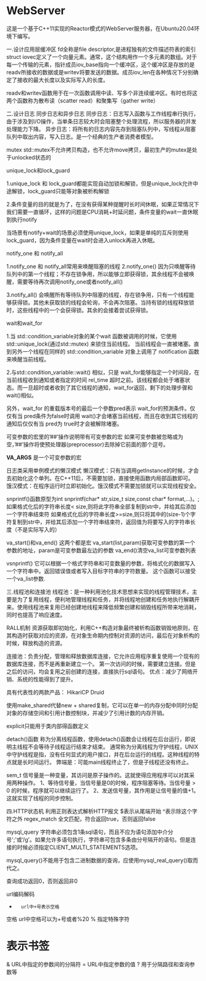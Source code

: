 # WebServer
这是一个基于C++11实现的Reactor模式的WebServer服务器，在Ubuntu20.04环境下编写。

一.设计应用层缓冲区
fd全称是file descriptor,是进程独有的文件描述符表的索引
struct iovec定义了一个向量元素。通常，这个结构用作一个多元素的数组。对于每一个传输的元素，指针成员iov_base指向一个缓冲区，这个缓冲区是存放的是readv所接收的数据或是writev将要发送的数据。成员iov_len在各种情况下分别确定了接收的最大长度以及实际写入的长度。

readv和writev函数用于在一次函数调用中读、写多个非连续缓冲区。有时也将这两个函数称为散布读（scatter read）和聚集写（gather write）

二.设计日志
同步日志和异步日志
同步日志：日志写入函数与工作线程串行执行，由于涉及到I/O操作，当单条日志较大时会阻塞整个处理流程，所以服务器的并发处理能力下降。
异步日志：将所有的日志内容先存到阻塞队列中，写线程从阻塞队列中取出内容，写入日志。是一个经典的生产者消费者模型。

mutex
std::mutex不允许拷贝构造，也不允许move拷贝，最初生产的mutex是处于unlocked状态的

unique_lock和lock_guard

1.unique_lock 和 lock_guard都能实现自动加锁和解锁，但是unique_lock允许中途解锁，lock_guard只能等对象被析构解锁

2.条件变量的目的就是为了，在没有获得某种提醒时长时间休眠，如果正常情况下我们需要一直循环，这样的问题是CPU消耗+时延问题，条件变量的wait一直休眠到执行notify

当场景有notify+wait的场景必须使用unique_lock，如果是单纯的互斥则使用lock_guard，因为条件变量在wait时会进入unlock再进入休眠。

notify_one 和 notify_all

1.notify_one 和 notify_all常用来唤醒阻塞的线程
2.notify_one() 因为只唤醒等待队列中的第一个线程；不存在锁争用，所以能够立即获得锁，其余线程不会被唤醒，需要等待再次调用notify_one或者notify_all()

3.notify_all() 会唤醒所有等待队列中阻塞的线程，存在锁争用，只有一个线程能够获得锁。其他未获取锁的线程会轮询，不会再次阻塞。当持有锁的线程释放锁时，这些线程中的一个会获得锁。其余的会接着尝试获得锁。

wait和wait_for

1.当 std::condition_variable对象的某个wait 函数被调用的时候，它使用 std::unique_lock(通过std::mutex) 来锁住当前线程。
当前线程会一直被堵塞。直到另外一个线程在同样的 std::condition_variable 对象上调用了 notification 函数来唤醒当前线程。

2.与std::condition_variable::wait() 相似，只是 wait_for能够指定一个时间段，在当前线程收到通知或者指定的时间 rel_time 超时之前。该线程都会处于堵塞状态。而一旦超时或者收到了其它线程的通知，wait_for返回，剩下的处理步骤和 wait()相似。

另外，wait_for 的重载版本号的最后一个參数pred表示 wait_for的预測条件。仅仅有当 pred条件为false时调用 wait()才会堵塞当前线程，而且在收到其它线程的通知后仅仅有当 pred为 true时才会被解除堵塞。

可变参数的宏里的’##’操作说明带有可变参数的宏
如果可变参数被忽略或为空，’##’操作将使预处理器(preprocessor)去除掉它前面的那个逗号。

__VA_ARGS__ 是一个可变参数的宏

日志类采用单例模式的懒汉模式
懒汉模式：只有当调用getInstance的时候，才会去初始化这个单列。在C++11后，不需要加锁，直接使用函数内局部函数即可。
饿汉模式：在程序运行时立即初始化。饿汉模式不需要加锁就可以实现线程安全。

snprintf()函数原型为int snprintf(char* str,size_t size,const char* format,...)。;
如果格式化后的字符串长度< size,则将此字符串全部复制到str中，并给其后添加一个字符串结束符
如果格式化后的字符串长度>=size,则只将其中的(size-1)个字符复制到str中，并给其后添加一个字符串结束符，返回值为将要写入的字符串长度（不是实际写入的）

va_start()和va_end() 
这两个都是宏
va_start(list,param)获取可变参数的第一个参数的地址，param是可变参数最左边的参数
va_end()清空va_list可变参数列表

vsnprintf()
它可以根据一个格式字符串和可变数量的参数，将格式化的数据写入一个字符串中。返回错误值或者写入目标字符串的字符数量。
这个函数可以接受一个va_list参数.

三.线程池和连接池
线程池：是一种利用池化技术思想来实现的线程管理技术，主要是为了复用线程，便利地管理线程和任务，并将线程地创建和任务地执行解耦开来。使用线程池来复用已经创建地线程来降低频繁创建和销毁线程所带来地消耗，同时也提高了响应速度。

RALL机制
资源获取即初始化，利用C++构造对象最终被析构函数销毁地原则，在其构造时获取对应的资源，在对象生命期内控制对资源的访问，最后在对象析构的时候，释放构造的资源。

连接池：负责分配，管理和释放数据库连接，它允许应用程序重复使用一个现有的数据库连接，而不是再重新建立一个。
第一次访问的时候，需要建立连接。但是之后的访问，均会复用之前创建的连接，直接执行sql语句。
优点：减少了网络开销、系统的性能得到了提升。

具有代表性的两款产品：
HikariCP
Druid

使用make_shared代替new + shared复制，它可以在单一的内存分配中同时分配对象的存储空间和引用计数控制块，并减少了引用计数的内存开销。

explicit只能用于类内部得函数定义

detach()函数
称为分离线程函数，使用detach()函数会让线程在后台运行，即说明主线程不会等待子线程运行结束才结束。
通常称为分离线程为守护线程，UNIX中守护线程是指，没有任何显式的用户接口，并在后台运行的线程。这种线程的特点就是长时间运行。
弊端是：可能main线程终止了，但是子线程还没有终止。

sem_t
信号量是一种变量，其访问是原子操作的。这就使得应用程序可以对其采用两种操作。
1、等待信号量，当信号量是0的时候，程序阻塞等待。当信号量 > 0 的时候，程序就可以继续运行了。
2、发送信号量，其作用是让信号量的值+1。这就实现了线程的同步控制。

四.HTTP状态机
利用正则表达式解析HTTP报文
$表示从尾端开始
^表示除这个字符之外
regex_match 全文匹配，符合返回true，否则返回false

mysql_query
字符串必须包含1条sql语句，而且不应为语句添加中介分号';'或‘/g’。如果允许多语句执行，字符串可包含多条由分号隔开的语句。但是连接的时候必须指定CLIENT_MULTI_STATEMENTS选项。

mysql_query()不能用于包含二进制数据的查询，应使用mysql_real_query()取而代之。

查询成功返回0，否则返回非0

url编码解码
+       url中+号表示空格
空格    url中空格可以为+号或者%20
%       指定特殊字符
#       表示书签
&       URL中指定的参数间的分隔符
=       URL中指定参数的值
?       用于分隔路径和查询参数等